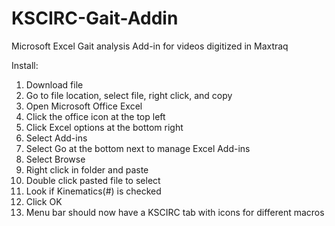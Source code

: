 # KSCIRC-Gait-Addin
Microsoft Excel Gait analysis Add-in for videos digitized in Maxtraq

Install:
  1. Download file
  2. Go to file location, select file, right click, and copy
  3. Open Microsoft Office Excel
  4. Click the office icon at the top left
  5. Click Excel options at the bottom right 
  6. Select Add-ins
  7. Select Go at the bottom next to manage Excel Add-ins
  8. Select Browse
  9. Right click in folder and paste
  10. Double click pasted file to select
  11. Look if Kinematics(#) is checked
  12. Click OK
  13. Menu bar should now have a KSCIRC tab with icons for different macros
  
